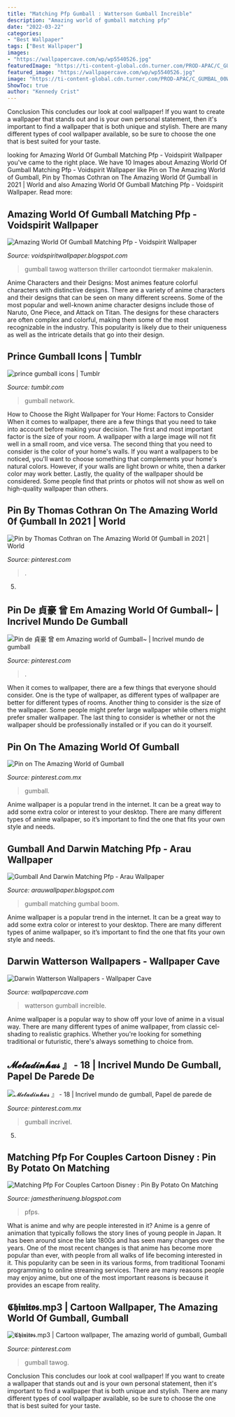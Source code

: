 ```yaml
---
title: "Matching Pfp Gumball : Watterson Gumball Increible"
description: "Amazing world of gumball matching pfp"
date: "2022-03-22"
categories:
- "Best Wallpaper"
tags: ["Best Wallpaper"]
images:
- "https://wallpapercave.com/wp/wp5540526.jpg"
featuredImage: "https://ti-content-global.cdn.turner.com/PROD-APAC/C_GUMBAL_00W02W02__ENG/C_GUMBAL_00W02W02__ENG_VIDSCREENSHOT.png"
featured_image: "https://wallpapercave.com/wp/wp5540526.jpg"
image: "https://ti-content-global.cdn.turner.com/PROD-APAC/C_GUMBAL_00W02W02__ENG/C_GUMBAL_00W02W02__ENG_VIDSCREENSHOT.png"
ShowToc: true
author: "Kennedy Crist"
---
```



Conclusion
This concludes our look at cool wallpaper! If you want to create a wallpaper that stands out and is your own personal statement, then it's important to find a wallpaper that is both unique and stylish. There are many different types of cool wallpaper available, so be sure to choose the one that is best suited for your taste.

	

		
looking for Amazing World Of Gumball Matching Pfp - Voidspirit Wallpaper you've came to the right place. We have 10 Images about Amazing World Of Gumball Matching Pfp - Voidspirit Wallpaper like Pin on The Amazing World of Gumball, Pin by Thomas Cothran on The Amazing World 0f Ģumball in 2021 | World and also Amazing World Of Gumball Matching Pfp - Voidspirit Wallpaper. Read more:
		
    
## Amazing World Of Gumball Matching Pfp - Voidspirit Wallpaper

<img loading=lazy src="https://64.media.tumblr.com/1bf50238897c1a946e4d5f46e9a90a94/4040ceab5c1191bd-07/s500x750/33d2a67f2ac55ff017bdf3a22a32b01a74ece63e.png" onerror="this.onerror=null;this.src='https://tse3.mm.bing.net/th?id=OIP.BIYjXQSO9lGwlji9L0h1XAHaHa&amp;pid=15.1';" alt="Amazing World Of Gumball Matching Pfp - Voidspirit Wallpaper">

_Source: voidspiritwallpaper.blogspot.com_

>gumball tawog watterson thriller cartoondot tiermaker makalenin. 

	

Anime Characters and their Designs: Most animes feature colorful characters with distinctive designs.
There are a variety of anime characters and their designs that can be seen on many different screens. Some of the most popular and well-known anime character designs include those of Naruto, One Piece, and Attack on Titan. The designs for these characters are often complex and colorful, making them some of the most recognizable in the industry. This popularity is likely due to their uniqueness as well as the intricate details that go into their design.

    
## Prince Gumball Icons | Tumblr

<img loading=lazy src="https://64.media.tumblr.com/988576476d6c0de9db0122b5ed0b50f1/5b88d00e154c1080-e0/s500x750/9f8f05780a7c1de2465d4211e36837c29ca519d7.png" onerror="this.onerror=null;this.src='https://tse3.mm.bing.net/th?id=OIP.X3Kd7BlFxeBHha0oF8n8-QHaHa&amp;pid=15.1';" alt="prince gumball icons | Tumblr">

_Source: tumblr.com_

>gumball network. 

	

How to Choose the Right Wallpaper for Your Home: Factors to Consider
When it comes to wallpaper, there are a few things that you need to take into account before making your decision. The first and most important factor is the size of your room. A wallpaper with a large image will not fit well in a small room, and vice versa. 
The second thing that you need to consider is the color of your home's walls. If you want a wallpapers to be noticed, you'll want to choose something that complements your home's natural colors. However, if your walls are light brown or white, then a darker color may work better. 
Lastly, the quality of the wallpaper should be considered. Some people find that prints or photos will not show as well on high-quality wallpaper than others.

    
## Pin By Thomas Cothran On The Amazing World 0f Ģumball In 2021 | World

<img loading=lazy src="https://i.pinimg.com/originals/1a/f7/75/1af7752786d13bba9abc530c3aecae00.png" onerror="this.onerror=null;this.src='https://tse2.mm.bing.net/th?id=OIP.8flJAgO-p8IgDsXiMtfbUwHaFf&amp;pid=15.1';" alt="Pin by Thomas Cothran on The Amazing World 0f Ģumball in 2021 | World">

_Source: pinterest.com_

>. 

	

5.

    
## Pin De 貞豪 曾 Em Amazing World Of Gumball~ | Incrivel Mundo De Gumball

<img loading=lazy src="https://i.pinimg.com/736x/a0/4d/af/a04dafb43bbd14ca16d15d7863c5c891.jpg" onerror="this.onerror=null;this.src='https://tse4.mm.bing.net/th?id=OIP.FGw_coZrfjG6GnRF6TmMbAHaGS&amp;pid=15.1';" alt="Pin de 貞豪 曾 em Amazing world of Gumball~ | Incrivel mundo de gumball">

_Source: pinterest.com_

>. 

	

When it comes to wallpaper, there are a few things that everyone should consider. One is the type of wallpaper, as different types of wallpaper are better for different types of rooms. Another thing to consider is the size of the wallpaper. Some people might prefer large wallpaper while others might prefer smaller wallpaper. The last thing to consider is whether or not the wallpaper should be professionally installed or if you can do it yourself.

    
## Pin On The Amazing World Of Gumball

<img loading=lazy src="https://i.pinimg.com/originals/15/2b/83/152b8393c87624a8c8eb0dc122f0bb44.jpg" onerror="this.onerror=null;this.src='https://tse3.mm.bing.net/th?id=OIP.ji5hBcWqnC4NT1AsX_XY1QHaHD&amp;pid=15.1';" alt="Pin on The Amazing World of Gumball">

_Source: pinterest.com.mx_

>gumball. 

	

Anime wallpaper is a popular trend in the internet. It can be a great way to add some extra color or interest to your desktop. There are many different types of anime wallpaper, so it’s important to find the one that fits your own style and needs.

    
## Gumball And Darwin Matching Pfp - Arau Wallpaper

<img loading=lazy src="https://ti-content-global.cdn.turner.com/PROD-APAC/C_GUMBAL_00W02W02__ENG/C_GUMBAL_00W02W02__ENG_VIDSCREENSHOT.png" onerror="this.onerror=null;this.src='https://tse1.mm.bing.net/th?id=OIP.4iENPLALpq-MdP08-g9i9AHaEK&amp;pid=15.1';" alt="Gumball And Darwin Matching Pfp - Arau Wallpaper">

_Source: arauwallpaper.blogspot.com_

>gumball matching gumbal boom. 

	

Anime wallpaper is a popular trend in the internet. It can be a great way to add some extra color or interest to your desktop. There are many different types of anime wallpaper, so it’s important to find the one that fits your own style and needs.

    
## Darwin Watterson Wallpapers - Wallpaper Cave

<img loading=lazy src="https://wallpapercave.com/wp/wp5540526.jpg" onerror="this.onerror=null;this.src='https://tse2.mm.bing.net/th?id=OIP.Wpzp-EYyFtI8FfZc2gEadAHaE8&amp;pid=15.1';" alt="Darwin Watterson Wallpapers - Wallpaper Cave">

_Source: wallpapercave.com_

>watterson gumball increible. 

	

Anime wallpaper is a popular way to show off your love of anime in a visual way. There are many different types of anime wallpaper, from classic cel-shading to realistic graphics. Whether you're looking for something traditional or futuristic, there's always something to choice from.

    
## 𝓜𝓮𝓽𝓪𝓭𝓲𝓷𝓱𝓪𝓼 』 - 18 | Incrivel Mundo De Gumball, Papel De Parede De

<img loading=lazy src="https://i.pinimg.com/736x/b9/9d/d7/b99dd7e909ffe94aed264d9b6eab87d3.jpg" onerror="this.onerror=null;this.src='https://tse1.mm.bing.net/th?id=OIP.qwTaUoM5RVcCC9GR_uKU3QHaHa&amp;pid=15.1';" alt="𝓜𝓮𝓽𝓪𝓭𝓲𝓷𝓱𝓪𝓼 』 - 18 | Incrivel mundo de gumball, Papel de parede de">

_Source: pinterest.com.mx_

>gumball incrivel. 

	

5.

    
## Matching Pfp For Couples Cartoon Disney : Pin By Potato On Matching

<img loading=lazy src="https://i.pinimg.com/736x/83/c0/9f/83c09f42022b7da715ba14e8152a9de1.jpg" onerror="this.onerror=null;this.src='https://tse1.mm.bing.net/th?id=OIP.EMSW7BRJrZZXsb9cQkpc2QHaMu&amp;pid=15.1';" alt="Matching Pfp For Couples Cartoon Disney : Pin By Potato On Matching">

_Source: jamestherinueng.blogspot.com_

>pfps. 

	

What is anime and why are people interested in it?
Anime is a genre of animation that typically follows the story lines of young people in Japan. It has been around since the late 1800s and has seen many changes over the years. One of the most recent changes is that anime has become more popular than ever, with people from all walks of life becoming interested in it. This popularity can be seen in its various forms, from traditional Toonami programming to online streaming services. There are many reasons people may enjoy anime, but one of the most important reasons is because it provides an escape from reality.

    
## 𝕮𝖍𝖎𝖓𝖎𝖙𝖔𝖘.mp3 | Cartoon Wallpaper, The Amazing World Of Gumball, Gumball

<img loading=lazy src="https://i.pinimg.com/originals/00/86/09/0086092b21abea3ac0a7c9235a581e57.jpg" onerror="this.onerror=null;this.src='https://tse3.mm.bing.net/th?id=OIP.FOxUzPZ3ibhUPE7a8kSDFAAAAA&amp;pid=15.1';" alt="𝕮𝖍𝖎𝖓𝖎𝖙𝖔𝖘.mp3 | Cartoon wallpaper, The amazing world of gumball, Gumball">

_Source: pinterest.com_

>gumball tawog. 

	

Conclusion
This concludes our look at cool wallpaper! If you want to create a wallpaper that stands out and is your own personal statement, then it's important to find a wallpaper that is both unique and stylish. There are many different types of cool wallpaper available, so be sure to choose the one that is best suited for your taste.

